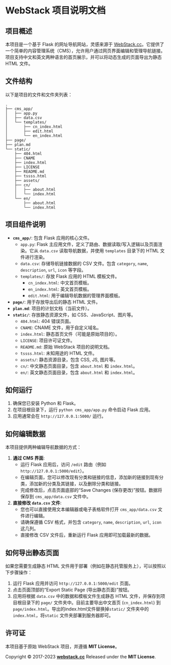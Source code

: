 # WebStack 项目说明文档

## 项目概述

本项目是一个基于 Flask 的网址导航网站，灵感来源于 [WebStack.cc](https://webstack.cc)。它提供了一个简单的内容管理系统（CMS），允许用户通过网页界面编辑和管理导航链接。项目支持中文和英文两种语言的首页展示，并可以将动态生成的页面导出为静态 HTML 文件。

## 文件结构

以下是项目的文件和文件夹列表：

```
.
├── cms_app/
│   ├── app.py
│   ├── data.csv
│   └── templates/
│       ├── cn_index.html
│       ├── edit.html
│       └── en_index.html
├── page/
├── plan.md
└── static/
    ├── 404.html
    ├── CNAME
    ├── index.html
    ├── LICENSE
    ├── README.md
    ├── tssss.html
    ├── assets/
    ├── cn/
    │   ├── about.html
    │   └── index.html
    └── en/
        ├── about.html
        └── index.html
```

## 项目组件说明

*   **`cms_app/`**: 包含 Flask 应用的核心文件。
    *   `app.py`: Flask 主应用文件，定义了路由、数据读取/写入逻辑以及页面渲染。它从 `data.csv` 读取导航数据，并使用 `templates` 目录下的 HTML 文件进行渲染。
    *   `data.csv`: 存储导航链接数据的 CSV 文件。包含 `category`, `name`, `description`, `url`, `icon` 等字段。
    *   `templates/`: 存放 Flask 应用的 HTML 模板文件。
        *   `cn_index.html`: 中文首页模板。
        *   `en_index.html`: 英文首页模板。
        *   `edit.html`: 用于编辑导航数据的管理界面模板。
*   **`page/`**: 用于存放导出后的静态 HTML 文件。
*   **`plan.md`**: 项目的计划文档（当前文件）。
*   **`static/`**: 存放静态资源文件，如 CSS、JavaScript、图片等。
    *   `404.html`: 404 错误页面。
    *   `CNAME`: CNAME 文件，用于自定义域名。
    *   `index.html`: 静态首页文件（可能是原始项目的）。
    *   `LICENSE`: 项目许可证文件。
    *   `README.md`: 原始 WebStack 项目的说明文档。
    *   `tssss.html`: 未知用途的 HTML 文件。
    *   `assets/`: 静态资源目录，包含 CSS, JS, 图片等。
    *   `cn/`: 中文静态页面目录，包含 `about.html` 和 `index.html`。
    *   `en/`: 英文静态页面目录，包含 `about.html` 和 `index.html`。

## 如何运行

1.  确保您已安装 Python 和 Flask。
2.  在项目根目录下，运行 `python cms_app/app.py` 命令启动 Flask 应用。
3.  应用通常会在 `http://127.0.0.1:5000/` 运行。

## 如何编辑数据

本项目提供两种编辑导航数据的方式：

1.  **通过 CMS 界面**:
    *   运行 Flask 应用后，访问 `/edit` 路由（例如 `http://127.0.0.1:5000/edit`）。
    *   在编辑页面，您可以修改现有分类和链接的信息，添加新的链接到现有分类，添加新的分类及其链接，以及删除分类和链接。
    *   完成修改后，点击页面底部的“Save Changes (保存更改)”按钮。数据将保存到 `cms_app/data.csv` 文件中。
2.  **直接修改 `data.csv` 文件**:
    *   您也可以直接使用文本编辑器或电子表格软件打开 `cms_app/data.csv` 文件进行编辑。
    *   请确保遵循 CSV 格式，并包含 `category`, `name`, `description`, `url`, `icon` 这几列。
    *   直接修改 CSV 文件后，重新运行 Flask 应用即可加载最新的数据。

## 如何导出静态页面

如果您需要生成静态 HTML 文件用于部署（例如在静态托管服务上），可以按照以下步骤操作：

1.  运行 Flask 应用并访问 `http://127.0.0.1:5000/edit` 页面。
2.  点击页面顶部的“Export Static Page (导出静态页面)”按钮。
3.  应用将根据 `data.csv` 中的数据和模板文件生成静态 HTML 文件，并保存到项目根目录下的 `page/` 文件夹中。目前主要导出中文首页 (`cn_index.html`) 到 `page/index.html`。导出的index.html文件替换掉`static/` 文件夹中的`index.html`，将`static` 文件夹部署到服务器即可。

## 许可证

本项目基于原始 WebStack 项目，并遵循 **MIT License**。

Copyright © 2017-2023 **[webstack.cc](https://webstack.cc)** Released under the **MIT License**.
